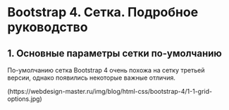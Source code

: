 # Bootstrap 4. Сетка. Подробное руководство

<h2>1. Основные параметры сетки по-умолчанию</h2>
<p>По-умолчанию сетка Bootstrap 4 очень похожа на сетку третьей версии, однако появились некоторые важные отличия.</p>
(https://webdesign-master.ru/img/blog/html-css/bootstrap-4/1-1-grid-options.jpg)
